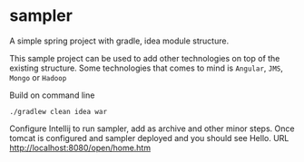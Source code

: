 # sampler

A simple spring project with gradle, idea module structure. 

This sample project can be used to add other technologies on top of the existing structure. Some technologies 
that comes to mind is `Angular`, `JMS`, `Mongo` or `Hadoop`

Build on command line

    ./gradlew clean idea war
    
Configure Intellij to run sampler, add as archive and other minor steps. Once tomcat is configured and sampler 
deployed and you should see Hello. URL [http://localhost:8080/open/home.htm](http://localhost:8080/open/home.htm) 
